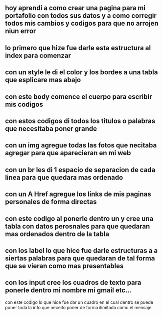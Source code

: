 <!--index.DilanF.html-->
hoy aprendi a como crear una pagina para mi portafolio con todos sus datos y a como corregir todos 
mis cambios y codigos para que no arrojen niun error 
--------------------------------------------------------------------------
<!--<!DOCTYPE html-->
lo primero que hize fue darle esta estructura al index para comenzar 
--------------------------------------------------------------------------
<!--style-->
con un style le di el color y los bordes a una tabla que esplicare mas abajo 
--------------------------------------------------------------------------
<!--body-->
con este body comence el cuerpo para escribir mis codigos
--------------------------------------------------------------------------
<!--h1-h2-h3-h4-->
con estos codigos di todos los titulos o palabras que necesitaba poner grande 
--------------------------------------------------------------------------
<!--img-->
con un img agregue todas las fotos que necitaba agregar para que aparecieran en mi web 
--------------------------------------------------------------------------
<!--br-->
con un br les di 1 espacio de separacion de cada linea para que quedara mas ordenado 
--------------------------------------------------------------------------
<!--A Href-->
con un A Href agregue los links de mis paginas personales de forma directas
--------------------------------------------------------------------------
<!--table-->
con este codigo al ponerle dentro un <tr></tr> y <th></th> cree una tabla con datos perosnales para que quedaran mas ordenados dentro de la tabla
--------------------------------------------------------------------------
<!--label-->
con los label lo que hice fue darle estructuras a a siertas palabras para que quedaran de tal forma que se vieran como mas presentables 
--------------------------------------------------------------------------
<!--input-->
con los input cree los cuadros de texto para ponerle dentro mi nombre mi gmail etc...
--------------------------------------------------------------------------
<!--textarea-->
con este codigo lo que hice fue dar un cuadro en el cual dentro se puede poner toda la info que neceito poner de forma ilimitada como el mensaje 